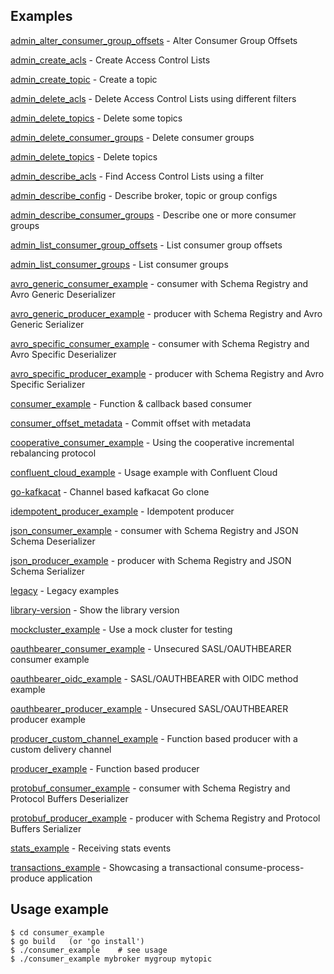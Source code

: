
Examples
--------

  [admin_alter_consumer_group_offsets](admin_alter_consumer_group_offsets) - Alter Consumer Group Offsets

  [admin_create_acls](admin_create_acls) - Create Access Control Lists
  
  [admin_create_topic](admin_create_topic) - Create a topic

  [admin_delete_acls](admin_delete_acls) - Delete Access Control Lists using different filters
  
  [admin_delete_topics](admin_delete_topics) - Delete some topics
  
  [admin_delete_consumer_groups](admin_delete_consumer_groups) - Delete consumer groups

  [admin_delete_topics](admin_delete_topics) - Delete topics

  [admin_describe_acls](admin_describe_acls) - Find Access Control Lists using a filter
  
  [admin_describe_config](admin_describe_config) - Describe broker, topic or group configs

  [admin_describe_consumer_groups](admin_describe_consumer_groups) - Describe one or more consumer groups

  [admin_list_consumer_group_offsets](admin_list_consumer_group_offsets) - List consumer group offsets

  [admin_list_consumer_groups](admin_list_consumer_groups) - List consumer groups
  
  [avro_generic_consumer_example](avro_generic_consumer_example) - consumer with Schema Registry and Avro Generic Deserializer

  [avro_generic_producer_example](avro_generic_producer_example) - producer with Schema Registry and Avro Generic Serializer
  
  [avro_specific_consumer_example](avro_specific_consumer_example) - consumer with Schema Registry and Avro Specific Deserializer
  
  [avro_specific_producer_example](avro_specific_producer_example) - producer with Schema Registry and Avro Specific Serializer

  [consumer_example](consumer_example) - Function & callback based consumer
  
  [consumer_offset_metadata](consumer_offset_metadata) - Commit offset with metadata
  
  [cooperative_consumer_example](cooperative_consumer_example) - Using the cooperative incremental rebalancing protocol

  [confluent_cloud_example](confluent_cloud_example) - Usage example with Confluent Cloud

  [go-kafkacat](go-kafkacat) - Channel based kafkacat Go clone

  [idempotent_producer_example](idempotent_producer_example) - Idempotent producer

  [json_consumer_example](json_consumer_example) - consumer with Schema Registry and JSON Schema Deserializer
  
  [json_producer_example](json_producer_example) - producer with Schema Registry and JSON Schema Serializer
  
  [legacy](legacy) - Legacy examples
  
  [library-version](library-version) - Show the library version

  [mockcluster_example](mockcluster_example) - Use a mock cluster for testing

  [oauthbearer_consumer_example](oauthbearer_consumer_example) - Unsecured SASL/OAUTHBEARER consumer example

  [oauthbearer_oidc_example](oauthbearer_oidc_example) - SASL/OAUTHBEARER with OIDC method example
  
  [oauthbearer_producer_example](oauthbearer_producer_example) - Unsecured SASL/OAUTHBEARER producer example

  [producer_custom_channel_example](producer_custom_channel_example) - Function based producer with a custom delivery channel

  [producer_example](producer_example) - Function based producer
  
  [protobuf_consumer_example](protobuf_consumer_example) - consumer with Schema Registry and Protocol Buffers Deserializer
  
  [protobuf_producer_example](protobuf_producer_example) - producer with Schema Registry and Protocol Buffers Serializer

  [stats_example](stats_example) - Receiving stats events

  [transactions_example](transactions_example) - Showcasing a transactional consume-process-produce application

Usage example
-------------

    $ cd consumer_example
    $ go build   (or 'go install')
    $ ./consumer_example    # see usage
    $ ./consumer_example mybroker mygroup mytopic
